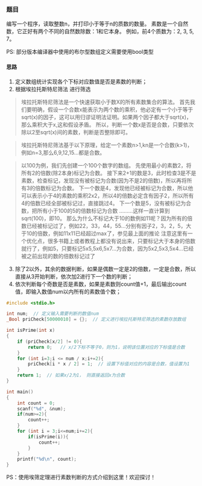 ### 题目
编写一个程序，读取整数n，并打印小于等于n的质数的数量。
素数是一个自然数，它正好有两个不同的自然数除数：1和它本身。
例如，前4个质数为：2, 3, 5, 7。

PS: 部分版本编译器中使用的布尔型数组定义需要使用bool类型

#### 思路

1. 定义数组统计实现各个下标对应数值是否是素数的判断；
2. 根据埃拉托斯特尼筛法 进行筛选

> 埃拉托斯特尼筛法是一个快速获取小于数X的所有素数集合的算法。
> 首先我们要明确，假设一个合数x能表示为两个数的乘积，他必定有一个小于等于sqrt(x)的因子，这可以用归谬证明法证明。如果两个因子都大于sqrt(x)，那么乘积大于x,这和假设矛盾。
> 所以，判断一个数x是否是合数，只要依次除以2至sqrt(x)间的素数，判断是否整除即可。

> 埃拉托斯特尼筛法基于以下原理，给定一个素数n>1,kn是一个合数(k>1)，例如n=3,那么6,9,12,15…都是合数。

> 以100为例，我们先创建一个100个数字的数组。
> 先使用最小的素数2，将所有2的倍数(除2本身)标记为合数。
> 接下来2+1的数是3，此时检查3是不是素数，检查标记，发现没有被标记为合数(因为不是2的倍数)，所以再将所有3的倍数标记为合数。
> 下一个数是4，发现他已经被标记为合数，所以他可以表示小于4的素数的乘积2x2，所以4的倍数必定含有因子2，所以所有4的倍数已经全部被标记过，直接跳过4。
> 下一个数是5，没有被标记为合数，把所有小于100的5的倍数标记为合数
> ………这样一直计算到sqrt(100)，即10。
> 那么为什么不标记大于10的数例如11呢？因为所有的倍数已经被标记过了，例如22，33，44，55…分别有因子2，3，2，5，大于10的倍数，例如11x11已经超过max了，参见最上面的推论
> 注意这里有一个优化点，很多书籍上或者教程上都没有说出来，只要标记大于本身的倍数就行了，例如5，只要标记5x5,5x6,5x7…为合数，因为5x2,5x3,5x4…已经被之前出现的数的倍数标记过了 
3. 除了2以外，其余的数据判断，如果是偶数一定是2的倍数，一定是合数，所以直接从3开始判断，依次加2进行下一个数的判断；
4. 依次判断每个奇数是否是素数，如果是素数则count值+1，最后输出count值，即输入数值num以内所有的素数值个数；

```C
#include <stdio.h>

int num;  // 定义输入需要判断的数值num
_Bool priCheck[50000010] = {};  // 定义进行埃拉托斯特尼筛选的素数存放数组

int isPrime(int x)
{
	if (priCheck[x/2] != 0){
		return 0;   // x/2下标不等于0，则为1，说明该位置对应的下标值是合数
	}
	for (int i=3;i <= num / x;i+=2){
		priCheck[i * x / 2] = 1;  // 设置下标值对应的内容是合数，值设置为1
	}
	return 1;  // 如果x/2为1， 则直接返回x为合数
}

int main()
{
	int count = 0;
	scanf("%d", &num);
	if(num>=2){
		count++;
	}
	for (int i = 3;i<=num;i+=2){
		if(isPrime(i)){
			count++;
		}
	}
 	printf("%d\n", count);
}
```

PS：使用埃筛定理进行素数判断的方式介绍到这里！欢迎探讨！
